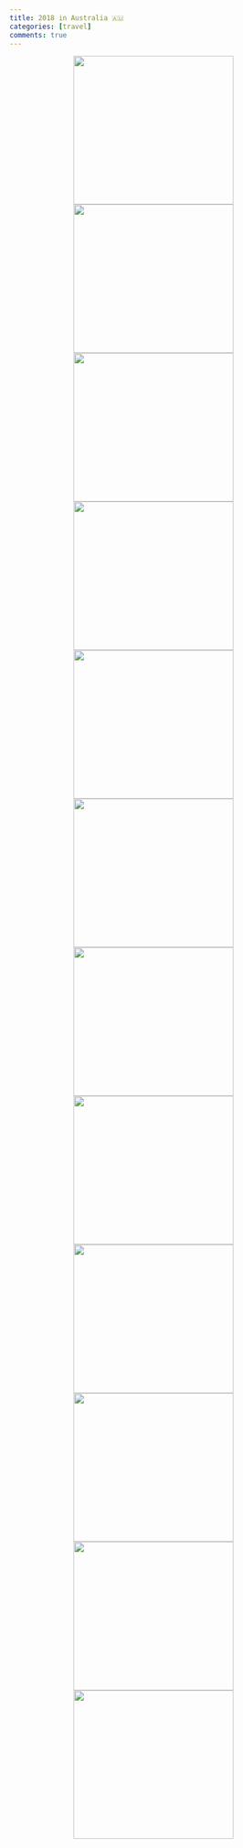 ```yaml
---
title: 2018 in Australia 🇦🇺
categories: [travel]
comments: true
---
```

<div style="display: flex; flex-direction: column; justify-content: felx-start; align-content: center; align-items: center;">
  <div>
<img src="https://jieun-yyang.github.io/assets/img/perth1.JPG" style="width: 280px; height: 260px;"><br>
  </div>
  <div>
<img src="https://jieun-yyang.github.io/assets/img/perth2.jpg" style="width: 280px; height: 260px;"><br>
  </div>
  <div>
<img src="https://jieun-yyang.github.io/assets/img/perth3.jpg" style="width: 280px; height: 260px;"><br>
  </div>
    <div>
<img src="https://jieun-yyang.github.io/assets/img/perth4.jpg" style="width: 280px; height: 260px;"><br>
  </div>
      <div>
<img src="https://jieun-yyang.github.io/assets/img/perth5.JPG" style="width: 280px; height: 260px;"><br>
  </div>
        <div>
<img src="https://jieun-yyang.github.io/assets/img/perth6.jpg" style="width: 280px; height: 260px;"><br>
  </div>
          <div>
<img src="https://jieun-yyang.github.io/assets/img/perth7.jpg" style="width: 280px; height: 260px;"><br>
  </div>
            <div>
<img src="https://jieun-yyang.github.io/assets/img/perth8.jpg" style="width: 280px; height: 260px;"><br>
  </div>
              <div>
<img src="https://jieun-yyang.github.io/assets/img/perth9.jpg" style="width: 280px; height: 260px;"><br>
  </div>
                <div>
<img src="https://jieun-yyang.github.io/assets/img/perth10.JPG" style="width: 280px; height: 260px;"><br>
  </div>
                  <div>
<img src="https://jieun-yyang.github.io/assets/img/perth11.jpg" style="width: 280px; height: 260px;"><br>
  </div>
                    <div>
<img src="https://jieun-yyang.github.io/assets/img/perth12.jpg" style="width: 280px; height: 260px;">
</div>
  </div>
